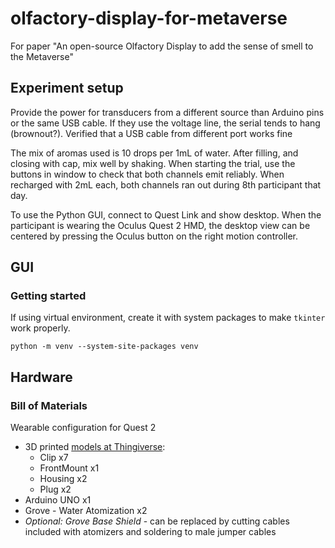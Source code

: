 # olfactory-display-for-metaverse

For paper "An open-source Olfactory Display to add the sense of smell to the Metaverse"

## Experiment setup

Provide the power for transducers from a different source than Arduino pins or the same USB cable. If they use the voltage line, the serial tends to hang (brownout?). Verified that a USB cable from different port works fine

The mix of aromas used is 10 drops per 1mL of water. After filling, and closing with cap, mix well by shaking. When starting the trial, use the buttons in window to check that both channels emit reliably. When recharged with 2mL each, both channels ran out during 8th participant that day.

To use the Python GUI, connect to Quest Link and show desktop. When the participant is wearing the Oculus Quest 2 HMD, the desktop view can be centered by pressing the Oculus button on the right motion controller.

## GUI

### Getting started

If using virtual environment, create it with system packages to make `tkinter` work properly.

```
python -m venv --system-site-packages venv
```

## Hardware

### Bill of Materials

Wearable configuration for Quest 2

- 3D printed [models at Thingiverse](https://www.thingiverse.com/thing:5852014):
  - Clip x7
  - FrontMount x1
  - Housing x2
  - Plug x2
- Arduino UNO x1
- Grove - Water Atomization x2
- _Optional: Grove Base Shield_ - can be replaced by cutting cables included with atomizers and soldering to male jumper cables
